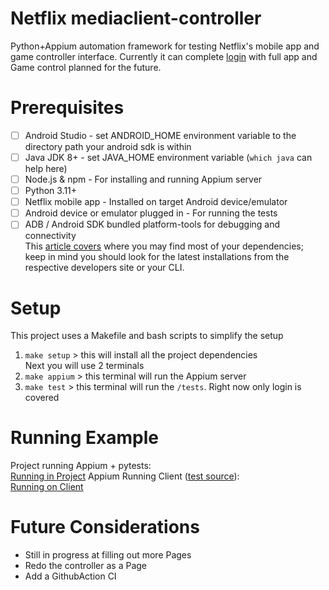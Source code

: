 # Netflix mediaclient-controller
Python+Appium automation framework for testing Netflix's mobile app and game controller interface. Currently it can complete [login](https://github.com/withtwolz/mediaclient-controller/?tab=readme-ov-file#examples) with full app and Game control planned for the future.  

# Prerequisites
- [ ] Android Studio - set ANDROID_HOME environment variable to the directory path your android sdk is within
- [ ] Java JDK 8+ - set JAVA_HOME environment variable (`which java` can help here)
- [ ] Node.js & npm - For installing and running Appium server 
- [ ] Python 3.11+
- [ ] Netflix mobile app - Installed on target Android device/emulator
- [ ] Android device or emulator plugged in - For running the tests
- [ ] ADB / Android SDK bundled platform-tools for debugging and connectivity  
This [article covers](https://swtestacademy.com/how-to-install-appium-on-mac/) where you may find most of your dependencies; keep in mind you should look for the latest installations from the respective developers site or your CLI.

# Setup
This project uses a Makefile and bash scripts to simplify the setup  
1. `make setup` > this will install all the project dependencies  
Next you will use 2 terminals
2. `make appium` > this terminal will run the Appium server
3. `make test` > this terminal will run the `/tests`. Right now only login is covered

# Running Example

Project running Appium + pytests:  
[Running in Project](https://github.com/user-attachments/assets/e62b523b-4a22-46e3-9051-38cc6ec5b47e)
Appium Running Client ([test source](https://github.com/withtwolz/mediaclient-controller/blob/main/tests/test_controller.py)):  
[Running on Client](https://github.com/user-attachments/assets/7083ad60-0690-4981-a034-a30772d066f4)


# Future Considerations
- Still in progress at filling out more Pages
- Redo the controller as a Page
- Add a GithubAction CI
